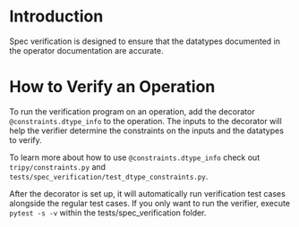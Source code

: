 # Introduction

Spec verification is designed to ensure that the datatypes documented in the operator documentation are accurate.

# How to Verify an Operation

To run the verification program on an operation, add the decorator `@constraints.dtype_info` to the operation. The inputs to the decorator will help the verifier determine the constraints on the inputs and the datatypes to verify.

To learn more about how to use `@constraints.dtype_info` check out `tripy/constraints.py` and `tests/spec_verification/test_dtype_constraints.py`.

After the decorator is set up, it will automatically run verification test cases alongside the regular test cases. If you only want to run the verifier, execute `pytest -s -v` within the tests/spec_verification folder.
